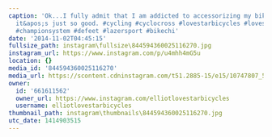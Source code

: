 ```yaml
---
caption: 'Ok...I fully admit that I am addicted to accessorizing my bike kit...but
  it&apos;s just so good. #cycling #cyclocross #lovestarbicycles #lovestarbicyclebags
  #championsystem #defeet #lazersport #bikechi'
date: '2014-11-02T04:45:15'
fullsize_path: instagram\fullsize\844594360025116270.jpg
instagram_url: https://www.instagram.com/p/u4mhh4mG5u
location: {}
media_id: '844594360025116270'
media_url: https://scontent.cdninstagram.com/t51.2885-15/e15/10747807_547288302071400_656235824_n.jpg?ig_cache_key=ODQ0NTk0MzYwMDI1MTE2Mjcw.2
owner:
  id: '661611562'
  owner_url: https://www.instagram.com/elliotlovestarbicycles
  username: elliotlovestarbicycles
thumbnail_path: instagram\thumbnails\844594360025116270.jpg
utc_date: 1414903515
---
```

